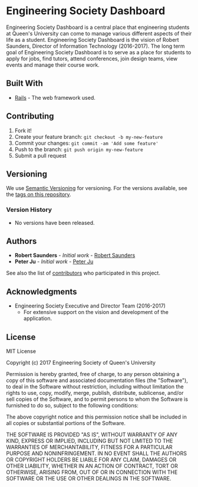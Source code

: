 # Engineering Society Dashboard

Engineering Society Dashboard is a central place that engineering students at Queen's University can come to manage various different aspects of their life as a student. Engineering Society Dashboard is the vision of Robert Saunders, Director of Information Technology (2016-2017). The long term goal of Engineering Society Dashboard is to serve as a place for students to apply for jobs, find tutors, attend conferences, join design teams, view events and manage their course work.

## Built With

* [Rails](https://rubyonrails.org/) - The web framework used.

## Contributing

1. Fork it!
2. Create your feature branch: `git checkout -b my-new-feature`
3. Commit your changes: `git commit -am 'Add some feature'`
4. Push to the branch: `git push origin my-new-feature`
5. Submit a pull request

## Versioning

We use [Semantic Versioning](http://semver.org/) for versioning. For the versions available, see the [tags on this repository](https://github.com/your/project/tags).

### Version History

* No versions have been released.

## Authors

* **Robert Saunders** - *Initial work* - [Robert Saunders](https://github.com/RobertWSaunders)
* **Peter Ju** - *Initial work* - [Peter Ju](https://github.com/peterj35)

See also the list of [contributors](https://github.com/your/project/contributors) who participated in this project.

## Acknowledgments

* Engineering Society Executive and Director Team (2016-2017)
  - For extensive support on the vision and development of the application.

## License

MIT License

Copyright (c) 2017 Engineering Society of Queen's University

Permission is hereby granted, free of charge, to any person obtaining a copy
of this software and associated documentation files (the "Software"), to deal
in the Software without restriction, including without limitation the rights
to use, copy, modify, merge, publish, distribute, sublicense, and/or sell
copies of the Software, and to permit persons to whom the Software is
furnished to do so, subject to the following conditions:

The above copyright notice and this permission notice shall be included in all
copies or substantial portions of the Software.

THE SOFTWARE IS PROVIDED "AS IS", WITHOUT WARRANTY OF ANY KIND, EXPRESS OR
IMPLIED, INCLUDING BUT NOT LIMITED TO THE WARRANTIES OF MERCHANTABILITY,
FITNESS FOR A PARTICULAR PURPOSE AND NONINFRINGEMENT. IN NO EVENT SHALL THE
AUTHORS OR COPYRIGHT HOLDERS BE LIABLE FOR ANY CLAIM, DAMAGES OR OTHER
LIABILITY, WHETHER IN AN ACTION OF CONTRACT, TORT OR OTHERWISE, ARISING FROM,
OUT OF OR IN CONNECTION WITH THE SOFTWARE OR THE USE OR OTHER DEALINGS IN THE
SOFTWARE.
